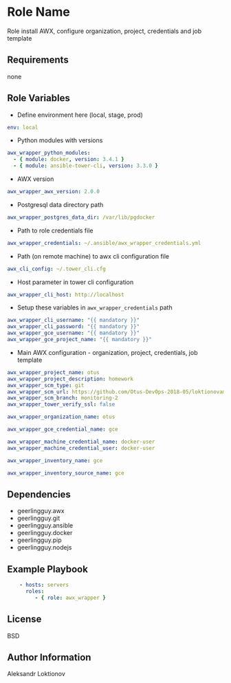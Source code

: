Role Name
=========

Role install AWX, configure organization, project, credentials and job template

Requirements
------------

none

Role Variables
--------------

- Define environment here (local, stage, prod)

```yaml
env: local
```

- Python modules with versions

```yaml
awx_wrapper_python_modules:
  - { module: docker, version: 3.4.1 }
  - { module: ansible-tower-cli, version: 3.3.0 }
```

- AWX version

```yaml
awx_wrapper_awx_version: 2.0.0
```

- Postgresql data directory path

```yaml
awx_wrapper_postgres_data_dir: /var/lib/pgdocker
```

- Path to role credentials file

```yaml
awx_wrapper_credentials: ~/.ansible/awx_wrapper_credentials.yml
```

- Path (on remote machine) to awx cli configuration file

```yaml
awx_cli_config: ~/.tower_cli.cfg
```

- Host parameter in tower cli configuration

```yaml
awx_wrapper_cli_host: http://localhost
```

- Setup these variables in `awx_wrapper_credentials` path

```yaml
awx_wrapper_cli_username: "{{ mandatory }}"
awx_wrapper_cli_password: "{{ mandatory }}"
awx_wrapper_gce_username: "{{ mandatory }}"
awx_wrapper_gce_project_name: "{{ mandatory }}"
```

- Main AWX configuration - organization, project, credentials, job template

```yaml
awx_wrapper_project_name: otus
awx_wrapper_project_description: homework
awx_wrapper_scm_type: git
awx_wrapper_scm_url: https://github.com/Otus-DevOps-2018-05/loktionovam_microservices.git
awx_wrapper_scm_branch: monitoring-2
awx_wrapper_tower_verify_ssl: false

awx_wrapper_organization_name: otus

awx_wrapper_gce_credential_name: gce

awx_wrapper_machine_credential_name: docker-user
awx_wrapper_machine_credential_user: docker-user

awx_wrapper_inventory_name: gce

awx_wrapper_inventory_source_name: gce
```

Dependencies
------------

- geerlingguy.awx
- geerlingguy.git
- geerlingguy.ansible
- geerlingguy.docker
- geerlingguy.pip
- geerlingguy.nodejs

Example Playbook
----------------

```yaml
    - hosts: servers
      roles:
         - { role: awx_wrapper }
```

License
-------

BSD

Author Information
------------------

Aleksandr Loktionov
